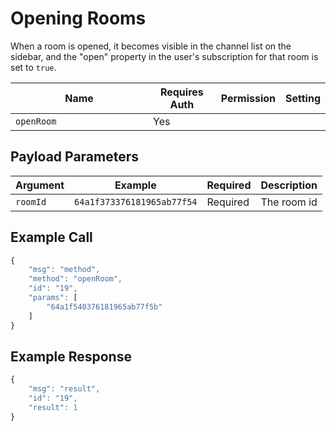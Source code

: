# Opening Rooms

When a room is opened, it becomes visible in the channel list on the sidebar, and the "open" property in the user's subscription for that room is set to `true`.

<table><thead><tr><th width="204">Name</th><th>Requires Auth</th><th>Permission</th><th>Setting</th></tr></thead><tbody><tr><td><code>openRoom</code></td><td>Yes</td><td></td><td></td></tr></tbody></table>

## Payload Parameters

| Argument | Example                    | Required | Description |
| -------- | -------------------------- | -------- | ----------- |
| `roomId` | `64a1f373376181965ab77f54` | Required | The room id |

## Example Call

```javascript
{
    "msg": "method",
    "method": "openRoom",
    "id": "19",
    "params": [
        "64a1f540376181965ab77f5b"
    ]
}
```

## Example Response

```javascript
{
    "msg": "result",
    "id": "19",
    "result": 1
}
```
